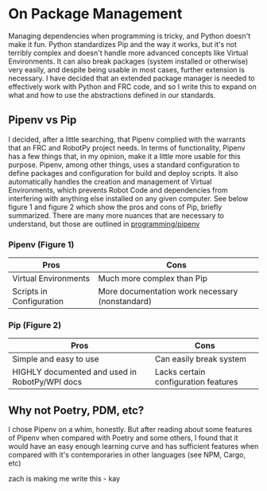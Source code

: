 # On Package Management
Managing dependencies when programming is tricky, and Python doesn't make it fun. Python standardizes Pip and the way it works, but it's not terribly complex and doesn't handle more advanced concepts like Virtual Environments. It can also break packages (system installed or otherwise) very easily, and despite being usable in most cases, further extension is necessary. I have decided that an extended package manager is needed to effectively work with Python and FRC code, and so I write this to expand on what and how to use the abstractions defined in our standards.

## Pipenv vs Pip
I decided, after a little searching, that Pipenv complied with the warrants that an FRC and RobotPy project needs. In terms of functionality, Pipenv has a few things that, in my opinion, make it a little more usable for this purpose. Pipenv, among other things, uses a standard configuration to define packages and configuration for build and deploy scripts. It also automatically handles the creation and management of Virtual Environments, which prevents Robot Code and dependencies from interfering with anything else installed on any given computer. See below figure 1 and figure 2 which show the pros and cons of Pip, briefly summarized. There are many more nuances that are necessary to understand, but those are outlined in [programming/pipenv](/docs/programming/pipenv)

### Pipenv (Figure 1)
| Pros      | Cons |
| ----------- | ----------- |
| Virtual Environments      | Much more complex than Pip      |
| Scripts in Configuration   | More documentation work necessary (nonstandard)        |


### Pip (Figure 2)
| Pros      | Cons |
| ----------- | ----------- |
| Simple and easy to use      | Can easily break system       |
| HIGHLY documented and used in RobotPy/WPI docs   | Lacks certain configuration features        |

## Why not Poetry, PDM, etc?
I chose Pipenv on a whim, honestly. But after reading about some features of Pipenv when compared with Poetry and some others, I found that it would have an easy enough learning curve and has sufficient features when compared with it's contemporaries in other languages (see NPM, Cargo, etc)

zach is making me write this - kay